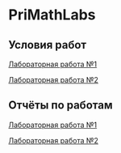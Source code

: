 # PriMathLabs

## Условия работ

[Лабораторная работа №1](Files/Lab_1_pm.pdf)

[Лабораторная работа №2](Files/Lab_2_pm.pdf)

## Отчёты по работам

[Лабораторная работа №1](lab1/Lab1PrimatLunevSemenovSmirnov.pdf)

[Лабораторная работа №2](lab2/Lab2PrimatLunevSemenovSmirnov.pdf)
